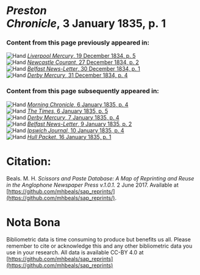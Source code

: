 # *Preston Chronicle*, 3 January 1835, p. 1  
  
### Content from this page previously appeared in:  
![Hand](http://scissorsandpaste.net/wp-content/uploads/2017/06/smallhandpointer.png) [*Liverpool Mercury*, 19 December 1834, p. 5](https://mhbeals.github.io/sap_html/Liverpool-Mercury/Liverpool-Mercury-19-December-1834-p-5)  
![Hand](http://scissorsandpaste.net/wp-content/uploads/2017/06/smallhandpointer.png) [*Newcastle Courant*, 27 December 1834, p. 2](https://mhbeals.github.io/sap_html/Newcastle-Courant/Newcastle-Courant-27-December-1834-p-2)  
![Hand](http://scissorsandpaste.net/wp-content/uploads/2017/06/smallhandpointer.png) [*Belfast News-Letter*, 30 December 1834, p. 1](https://mhbeals.github.io/sap_html/Belfast-News-Letter/Belfast-News-Letter-30-December-1834-p-1)  
![Hand](http://scissorsandpaste.net/wp-content/uploads/2017/06/smallhandpointer.png) [*Derby Mercury*, 31 December 1834, p. 4](https://mhbeals.github.io/sap_html/Derby-Mercury/Derby-Mercury-31-December-1834-p-4)  
  
### Content from this page subsequently appeared in:  
![Hand](http://scissorsandpaste.net/wp-content/uploads/2017/06/smallhandpointer.png) [*Morning Chronicle*, 6 January 1835, p. 4](https://mhbeals.github.io/sap_html/Morning-Chronicle/Morning-Chronicle-6-January-1835-p-4)  
![Hand](http://scissorsandpaste.net/wp-content/uploads/2017/06/smallhandpointer.png) [*The Times*, 6 January 1835, p. 5](https://mhbeals.github.io/sap_html/The-Times/The-Times-6-January-1835-p-5)  
![Hand](http://scissorsandpaste.net/wp-content/uploads/2017/06/smallhandpointer.png) [*Derby Mercury*, 7 January 1835, p. 4](https://mhbeals.github.io/sap_html/Derby-Mercury/Derby-Mercury-7-January-1835-p-4)  
![Hand](http://scissorsandpaste.net/wp-content/uploads/2017/06/smallhandpointer.png) [*Belfast News-Letter*, 9 January 1835, p. 2](https://mhbeals.github.io/sap_html/Belfast-News-Letter/Belfast-News-Letter-9-January-1835-p-2)  
![Hand](http://scissorsandpaste.net/wp-content/uploads/2017/06/smallhandpointer.png) [*Ipswich Journal*, 10 January 1835, p. 4](https://mhbeals.github.io/sap_html/Ipswich-Journal/Ipswich-Journal-10-January-1835-p-4)  
![Hand](http://scissorsandpaste.net/wp-content/uploads/2017/06/smallhandpointer.png) [*Hull Packet*, 16 January 1835, p. 1](https://mhbeals.github.io/sap_html/Hull-Packet/Hull-Packet-16-January-1835-p-1)  


# Citation: 

Beals. M. H. *Scissors and Paste Database: A Map of Reprinting and Reuse in the Anglophone Newspaper Press v.1.0.1.* 2 June 2017. Available at [https://github.com/mhbeals/sap_reprints/](https://github.com/mhbeals/sap_reprints/). 

# Nota Bona

Bibliometric data is time consuming to produce but benefits us all. Please remember to cite or acknowledge this and any other bibliometric data you use in your research. All data is available CC-BY 4.0 at [https://github.com/mhbeals/sap_reprints](https://github.com/mhbeals/sap_reprints)